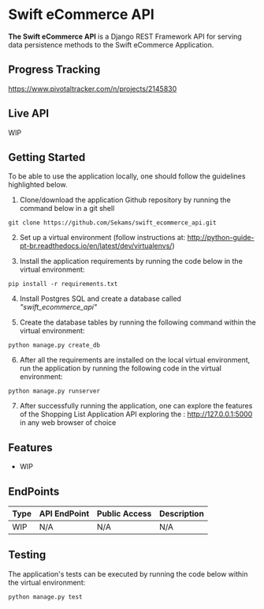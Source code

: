 # Swift eCommerce API

**The Swift eCommerce API** is a Django REST Framework API for serving data persistence methods to the Swift eCommerce Application.

## Progress Tracking
https://www.pivotaltracker.com/n/projects/2145830

## Live API
WIP

## Getting Started
To be able to use the application locally, one should follow the guidelines highlighted below.

1. Clone/download the application Github repository by running the command below in a git shell
```
git clone https://github.com/Sekams/swift_ecommerce_api.git
```
2. Set up a virtual environment (follow instructions at: http://python-guide-pt-br.readthedocs.io/en/latest/dev/virtualenvs/)

3. Install the application requirements by running the code below in the virtual environment:
```
pip install -r requirements.txt
```

4. Install Postgres SQL and create a database called _"swift\_ecommerce\_api"_

5. Create the database tables by running the following command within the virtual environment:
```
python manage.py create_db
```

6. After all the requirements are installed on the local virtual environment, run the application by running the following code in the virtual environment:
```
python manage.py runserver
```
7. After successfully running the application, one can explore the features of the Shopping List Application API exploring the : http://127.0.0.1:5000 in any web browser of choice

## Features
* WIP

## EndPoints

| Type | API EndPoint | Public Access | Description |
| --- | --- | --- | --- |
| WIP | N/A | N/A | N/A |


## Testing
The application's tests can be executed by running the code below within the virtual environment:
```
python manage.py test
```